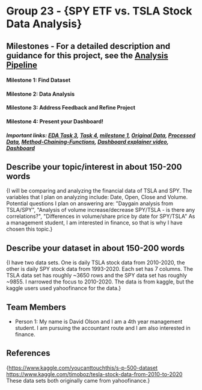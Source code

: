 # Group 23 - {SPY ETF vs. TSLA Stock Data Analysis}


## Milestones - For a detailed description and guidance for this project, see the [Analysis Pipeline](https://github.com/data301-2021-summer2/project-group23-project/blob/main/data/processed/AnalysisPipeline.ipynb)

#### Milestone 1: Find Dataset

#### Milestone 2: Data Analysis

#### Milestone 3: Address Feedback and Refine Project

#### Milestone 4: Present your Dashboard!
##### Important links: [EDA Task 3](https://github.com/data301-2021-summer2/project-group23-project/blob/main/analysis/EDA(Task3).ipynb), [Task 4](https://github.com/data301-2021-summer2/project-group23-project/blob/main/analysis/TASK4.ipynb), [milestone 1](https://github.com/data301-2021-summer2/project-group23-project/blob/main/analysis/milestone1.ipynb), [Original Data](https://github.com/data301-2021-summer2/project-group23-project/tree/main/data/raw), [Processed Data](https://github.com/data301-2021-summer2/project-group23-project/tree/main/data/processed), [Method-Chaining-Functions](https://github.com/data301-2021-summer2/project-group23-project/blob/main/data/processed/FunctionWithMC.ipynb), [Dashboard explainer video](https://vimeo.com/586461635), [Dashboard](https://github.com/data301-2021-summer2/project-group23-project/blob/main/presentation/TSLASPYdashboard.twb)
## Describe your topic/interest in about 150-200 words

{I will be comparing and analyzing the financial data of TSLA and SPY. The variables that I plan on analyzing include: Date, Open, Close and Volume. 
Potential questions I plan on answering are: 
"Daygain analysis from TSLA/SPY", 
"Analysis of volume increase/decrease SPY/TSLA - is there any correlations?", 
"Differences in volume/share price by date for SPY/TSLA"
As a management student, I am interested in finance, so that is why I have chosen this topic.}

## Describe your dataset in about 150-200 words

{I have two data sets. One is daily TSLA stock data from 2010-2020, the other is daily SPY stock data from 1993-2020. Each set has 7 columns. The TSLA data set has roughly ~3650 rows and the SPY data set has roughly ~9855. I narrowed the focus to 2010-2020. The data is from kaggle, but the kaggle users used yahoofinance for the data.}

## Team Members

- Person 1: My name is David Olson and I am a 4th year management student. I am pursuing the accountant route and I am also interested in finance.


## References

{https://www.kaggle.com/youcanttouchthis/s-p-500-dataset  
https://www.kaggle.com/timoboz/tesla-stock-data-from-2010-to-2020
These data sets both originally came from yahoofinance.}
